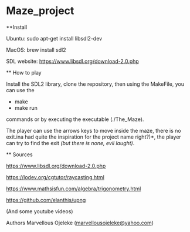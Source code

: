 # Maze_project
**Install

Ubuntu: sudo apt-get install libsdl2-dev

MacOS: brew install sdl2

SDL website: https://www.libsdl.org/download-2.0.php

** How to play

Install the SDL2 library, clone the repository, then using the MakeFile, you can use the
- make
- make run

commands or by executing the executable (./The_Maze).

The player can use the arrows keys to move inside the maze, there is no exit.ina had quite the inspiration for the project name right?)*, the player can try to find the exit *(but there is none, evil laught)*.

**  Sources

https://www.libsdl.org/download-2.0.php

https://lodev.org/cgtutor/raycasting.html

https://www.mathsisfun.com/algebra/trigonometry.html

https://github.com/elanthis/upng

(And some youtube videos)


Authors
Marvellous Ojeleke (marvellousojeleke@yahoo.com)
